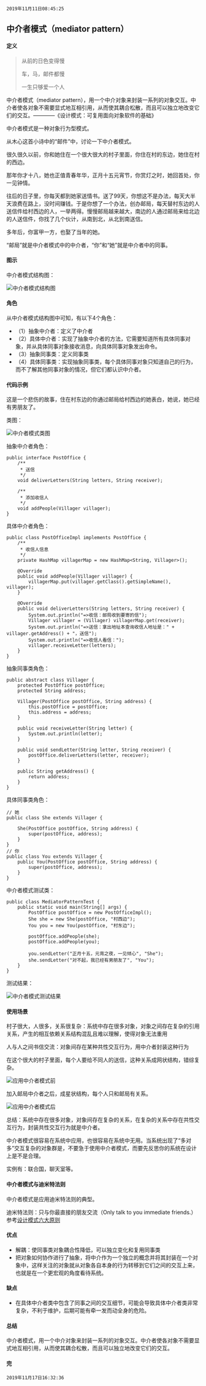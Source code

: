 `2019年11月11日08:45:25`

## 中介者模式（mediator pattern）

#### 定义

>从前的日色变得慢  
>
>车，马，邮件都慢 
> 
>一生只够爱一个人  

中介者模式（mediator pattern），用一个中介对象来封装一系列的对象交互。中介者使各对象不需要显式地互相引用，从而使其耦合松散，而且可以独立地改变它们的交互。————《设计模式：可复用面向对象软件的基础》

中介者模式是一种对象行为型模式。

从木心这首小诗中的“邮件”中，讨论一下中介者模式。

很久很久以前，你和她住在一个很大很大的村子里面，你住在村的东边，她住在村的西边。

那年你才十八，她也正值青春年华，正月十五元宵节，你赏灯之时，她回首处，你一见钟情。

往后的日子里，你每天都到她家送情书。送了99天，你想这不是办法，每天大半天浪费在路上，没时间赚钱。于是你想了一个办法，创办邮局，每天替村东边的人送信件给村西边的人，一举两得。慢慢邮局越来越大，南边的人通过邮局来给北边的人送信件，你找了几个伙计，从南到北，从北到南送信。

多年后，你富甲一方，也娶了当年的她。

“邮局”就是中介者模式中的中介者，“你”和“她”就是中介者中的同事。

#### 图示

中介者模式结构图：

![中介者模式结构图](https://images.cnblogs.com/cnblogs_com/mingmingcome/1618392/o_mediator-pattern-structure.jpg)

#### 角色

从中介者模式结构图中可知，有以下4个角色：  

- （1）抽象中介者：定义了中介者
- （2）具体中介者：实现了抽象中介者的方法，它需要知道所有具体同事对象，并从具体同事对象接收消息，向具体同事对象发出命令。
- （3）抽象同事类：定义同事类
- （4）具体同事类：实现抽象同事类，每个具体同事对象只知道自己的行为，而不了解其他同事对象的情况，但它们都认识中介者。

#### 代码示例

这是一个悲伤的故事，住在村东边的你通过邮局给村西边的她表白，她说，她已经有男朋友了。

类图：

![中介者模式类图](https://images.cnblogs.com/cnblogs_com/mingmingcome/1618392/o_mediator-class-diagram.JPG)

抽象中介者角色：

```
public interface PostOffice {
    /**
     * 送信
     */
    void deliverLetters(String letters, String receiver);

    /**
     * 添加收信人
     */
    void addPeople(Villager villager);
}
```

具体中介者角色：

```
public class PostOfficeImpl implements PostOffice {
    /**
     * 收信人信息
     */
    private HashMap villagerMap = new HashMap<String, Villager>();

    @Override
    public void addPeople(Villager villager) {
        villagerMap.put(villager.getClass().getSimpleName(), villager);
    }

    @Override
    public void deliverLetters(String letters, String receiver) {
        System.out.println("=>收信：邮局收到要寄的信");
        Villager villager = (Villager) villagerMap.get(receiver);
        System.out.println("=>送信：拿出地址本查询收信人地址是：" + villager.getAddress() + "，送信");
        System.out.println("=>收信人看信：");
        villager.receiveLetter(letters);
    }
}
```

抽象同事类角色：

```
public abstract class Villager {
    protected PostOffice postOffice;
    protected String address;

    Villager(PostOffice postOffice, String address) {
        this.postOffice = postOffice;
        this.address = address;
    }

    public void receiveLetter(String letter) {
        System.out.println(letter);
    }

    public void sendLetter(String letter, String receiver) {
        postOffice.deliverLetters(letter, receiver);
    }

    public String getAddress() {
        return address;
    }
}

```

具体同事类角色：

```
// 她
public class She extends Villager {

    She(PostOffice postOffice, String address) {
        super(postOffice, address);
    }
}
// 你
public class You extends Villager {
    public You(PostOffice postOffice, String address) {
        super(postOffice, address);
    }
}
```

中介者模式测试类：
```
public class MediatorPatternTest {
    public static void main(String[] args) {
        PostOffice postOffice = new PostOfficeImpl();
        She she = new She(postOffice, "村西边");
        You you = new You(postOffice, "村东边");

        postOffice.addPeople(she);
        postOffice.addPeople(you);

        you.sendLetter("正月十五，元宵之夜，一见倾心", "She");
        she.sendLetter("对不起，我已经有男朋友了", "You");
    }
}
```

测试结果：

![中介者模式测试结果](https://images.cnblogs.com/cnblogs_com/mingmingcome/1618392/o_200408142834mediator-pattern-result.jpg)

#### 使用场景

村子很大，人很多，关系很复杂：系统中存在很多对象，对象之间存在复杂的引用关系，产生的相互依赖关系结构混乱且难以理解，使得对象无法重用

人与人之间书信交流：对象间存在某种共性交互行为，用中介者封装这种行为

在这个很大的村子里面，每个人要给不同人的送信，这种关系成网状结构，错综复杂。

![应用中介者模式前](https://images.cnblogs.com/cnblogs_com/mingmingcome/1618392/o_mediator-pattern-before-relationship.jpg)

加入邮局中介者之后，成星状结构，每个人只和邮局有关系。

![应用中介者模式后](https://images.cnblogs.com/cnblogs_com/mingmingcome/1618392/o_mediator-pattern-after-relationship.jpg)

总结：系统中存在很多对象，对象间存在复杂的关系，在复杂的关系中存在共性交互行为，封装共性交互行为就是中介者。

中介者模式很容易在系统中应用，也很容易在系统中无用。当系统出现了“多对多”交互复杂的对象群是，不要急于使用中介者模式，而要先反思你的系统在设计上是不是合理。

实例有：联合国，聊天室等。

#### 中介者模式与迪米特法则

中介者模式是应用迪米特法则的典型。

迪米特法则：只与你最直接的朋友交流（Only talk to you immediate friends.）参考[设计模式六大原则](https://www.cnblogs.com/mingmingcome/p/10578208.html)

#### 优点

- 解耦：使同事类对象耦合性降低，可以独立变化和复用同事类
- 把对象如何协作进行了抽象，将中介作为一个独立的概念并将其封装在一个对象中，这样关注的对象就从对象各自本身的行为转移到它们之间的交互上来，也就是在一个更宏观的角度看待系统。

#### 缺点

- 在具体中介者类中包含了同事之间的交互细节，可能会导致具体中介者类非常复杂，不利于维护，后期可能有牵一发而动全身的危险。

#### 总结

中介者模式，用一个中介对象来封装一系列的对象交互。中介者使各对象不需要显式地互相引用，从而使其耦合松散，而且可以独立地改变它们的交互。

#### 完

`2019年11月17日16:32:36`